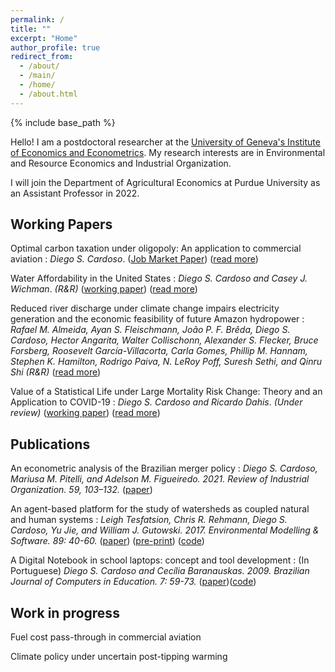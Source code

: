 ```yaml
---
permalink: /
title: ""
excerpt: "Home"
author_profile: true
redirect_from: 
  - /about/
  - /main/  
  - /home/  
  - /about.html
---
```


{% include base_path %}

Hello! I am a postdoctoral researcher at the [University of Geneva's Institute of Economics and Econometrics](https://www.unige.ch/gsem/en/research/institutes/iee/). My research interests are in Environmental and Resource Economics and Industrial Organization. 

I will join the Department of Agricultural Economics at Purdue University as an Assistant Professor in 2022.

## Working Papers

Optimal carbon taxation under oligopoly: An application to commercial aviation
:   _Diego S. Cardoso_. ([Job Market Paper](files/Cardoso_JMP.pdf)) ([read more](research/optimal_carbon_tax_in_oligopolies))

Water Affordability in the United States
:   _Diego S. Cardoso and Casey J. Wichman_. _(R&R)_ ([working paper](files/papers/Cardoso_Wichman_Water_Affordability_US.pdf)) ([read more](research/water_affordability_US))

Reduced river discharge under climate change impairs electricity generation and the economic feasibility of future Amazon hydropower
:   _Rafael M. Almeida, Ayan S. Fleischmann, João P. F. Brêda, Diego S. Cardoso, Hector Angarita, Walter Collischonn, Alexander S. Flecker, Bruce Forsberg, Roosevelt García-Villacorta, Carla Gomes, Phillip M. Hannam, Stephen K. Hamilton, Rodrigo Paiva, N. LeRoy Poff, Suresh Sethi, and Qinru Shi_ _(R&R)_ ([read more](research/climate_change_hydropower))

Value of a Statistical Life under Large Mortality Risk Change: Theory and an Application to COVID-19
:   _Diego S. Cardoso and Ricardo Dahis_. _(Under review)_ ([working paper](https://papers.ssrn.com/sol3/papers.cfm?abstract_id=3599529)) ([read more](research/vsl_large_risk))


## Publications

An econometric analysis of the Brazilian merger policy
:   _Diego S. Cardoso, Mariusa M. Pitelli, and Adelson M. Figueiredo. 2021. Review of Industrial Organization. 59, 103–132._ ([paper](https://doi.org/10.1007/s11151-021-09812-3))

An agent-based platform for the study of watersheds as coupled natural and human systems
:   _Leigh Tesfatsion, Chris R. Rehmann, Diego S. Cardoso, Yu Jie, and William J. Gutowski. 2017. Environmental Modelling & Software. 89: 40-60._ ([paper](https://doi.org/10.1016/j.envsoft.2016.11.021)) ([pre-print](files/papers/WACCShedPlatform.Preprint.pdf)) ([code](https://bitbucket.org/waccproject/waccshedsoftwareplatform/overview))
 
A Digital Notebook in school laptops: concept and tool development
:   (In Portuguese) _Diego S. Cardoso and Cecília Baranauskas. 2009. Brazilian Journal of Computers in Education. 7: 59-73._ ([paper](http://dx.doi.org/10.5753/rbie.2009.17.02.59))([code](https://code.google.com/archive/p/cadernodigital))

## Work in progress

Fuel cost pass-through in commercial aviation

Climate policy under uncertain post-tipping warming



